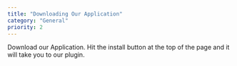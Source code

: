 ```yaml
---
title: "Downloading Our Application"
category: "General"
priority: 2
---
```


Download our Application. Hit the install button at the top of the page and it will take you to our plugin.